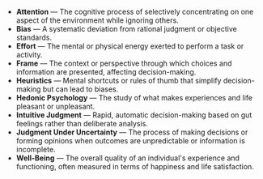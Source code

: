 - **Attention** — The cognitive process of selectively concentrating on one aspect of the environment while ignoring others.
- **Bias** — A systematic deviation from rational judgment or objective standards.
- **Effort** — The mental or physical energy exerted to perform a task or activity.
- **Frame** — The context or perspective through which choices and information are presented, affecting decision-making.
- **Heuristics** — Mental shortcuts or rules of thumb that simplify decision-making but can lead to biases.
- **Hedonic Psychology** — The study of what makes experiences and life pleasant or unpleasant.
- **Intuitive Judgment** — Rapid, automatic decision-making based on gut feelings rather than deliberate analysis.
- **Judgment Under Uncertainty** — The process of making decisions or forming opinions when outcomes are unpredictable or information is incomplete.
- **Well-Being** — The overall quality of an individual's experience and functioning, often measured in terms of happiness and life satisfaction.
